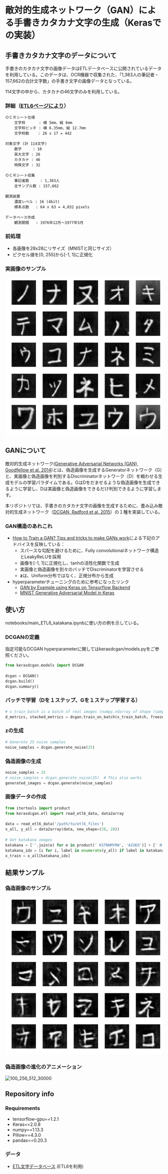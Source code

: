 # 敵対的生成ネットワーク（GAN）による手書きカタカナ文字の生成（Kerasでの実装）

## 

## 手書きカタカナ文字のデータについて
手書きのカタカナ文字の画像データはETLデータベースに公開されているデータを利用している。このデータは、OCR機器で収集された、「1,383人の筆記者・157,662の合計文字数」の手書き文字の画像データとなっている。

114文字の中から、カタカナの46文字のみを利用している。

### 詳細（[ETL6ページにより](http://etlcdb.db.aist.go.jp/etlcdb/etln/etl6/etl6.htm)）
```
ＯＣＲシート仕様
    文字枠      : 横 5mm、縦 6mm
    文字枠ピッチ : 横 6.35mm、縦 12.7mm
    文字枠数    : 26 x 17 = 442

対象文字 (計 114文字)
    数字     : 10
    英大文字 : 26
    カタカナ : 46
    特殊文字 : 32

ＯＣＲシート収集
    筆記者数     : 1,383人
    全サンプル数 : 157,662

観測装置
    濃度レベル : 16 (4bit)
    標本点数   : 64 x 63 = 4,032 pixels

データベース作成
    観測期間   : 1976年12月～1977年5月
```

### 前処理
* 各画像を28x28にリサイズ（MNISTと同じサイズ）
* ピクセル値を[0, 255]から[-1, 1]に正規化

### 実画像のサンプル
![real_images_sample](illustrations/real_images_sample.png "Real images sample")

## GANについて
敵対的生成ネットワーク([Generative Adversarial Networks (GAN), Goodfellow et al. 2014](https://arxiv.org/abs/1406.2661))とは、偽造画像を生成するGeneratorネットワーク（G）と、実画像と偽造画像を判別するDiscriminatorネットワーク（D）を戦わせる生成モデルの学習パラダイムである。GはDをだませるような偽造画像を生成できるように学習し、Dは実画像と偽造画像をできるだけ判別できるように学習します。

本リポジトリでは、手書きのカタカナ文字の画像を生成するために、畳み込み敵対的生成ネットワーク（[DCGAN, Radford et al. 2015](https://arxiv.org/abs/1511.06434)）の１種を実装している。

### GAN構造のあれこれ
* [How to Train a GAN? Tips and tricks to make GANs work](https://github.com/soumith/ganhacks)による下記のアドバイスを反映している：
  * スパースな勾配を避けるために、Fully convolutionalネットワーク構造とLeakyReLUを採用
  * 画像を[-1, 1]に正規化し、tanhの活性化関数で生成
  * 実画像と偽造画像を別々のバッチでDiscriminatorを学習させる
  * **z**は、Uniform分布ではなく、正規分布から生成
* hyperparameterチューニングのために参考になったリンク
  * [GAN by Example using Keras on Tensorflow Backend](https://medium.com/towards-data-science/gan-by-example-using-keras-on-tensorflow-backend-1a6d515a60d0)
  * [MNIST Generative Adversarial Model in Keras](https://oshearesearch.com/index.php/2016/07/01/mnist-generative-adversarial-model-in-keras/)

## 使い方
notebooks/main_ETL6_katakana.ipynbに使い方の例を示している。

### DCGANの定義
指定可能なDCGAN hyperparameterに関してはkerasdcgan/models.pyをご参照ください。
```python
from kerasdcgan.models import DCGAN

dcgan = DCGAN()
dcgan.build()
dcgan.summary()
```

### バッチで学習（Dを１ステップ、Gを１ステップ学習する）
```python
# x_train_batch is a batch of real images (numpy.ndarray of shape (samples, height, width, 1))
d_metrics, stacked_metrics = dcgan.train_on_batch(x_train_batch, freeze_discriminator=True)
```

### **z**の生成
```python
# Generate 25 noise samples
noise_samples = dcgan.generate_noise(25)
```

### 偽造画像の生成
```python
noise_samples = 25
# noise_samples = dcgan.generate_noise(25)  # This also works
generated_images = dcgan.generate(noise_samples)
```

### 画像データの作成
```python
from itertools import product
from kerasdcgan.etl import read_etl6_data, data2array

data = read_etl6_data('/path/to/etl6_files')
x_all, y_all = data2array(data, new_shape=(28, 28))

# Get katakana images
katakana = [''.join(e) for e in product(' KSTNHMYRW', 'AIUEO')] + [' N']
katakana_idx = [i for i, label in enumerate(y_all) if label in katakana]
x_train = x_all[katakana_idx]
```

## 結果サンプル
### 偽造画像のサンプル
![fake_images_026500](illustrations/fake_images_026500.png "Fake images sample")

### 偽造画像の進化のアニメーション
![100_256_512_30000](illustrations/100_256_512_30000.gif "Fake images animation")

## Repository info
### Requirements
* tensorflow-gpu==1.2.1
* Keras==2.0.8
* numpy==1.13.3
* Pillow==4.3.0
* pandas==0.20.3

### データ
* [ETL文字データベース](http://etlcdb.db.aist.go.jp/?lang=ja) (ETL6を利用)
